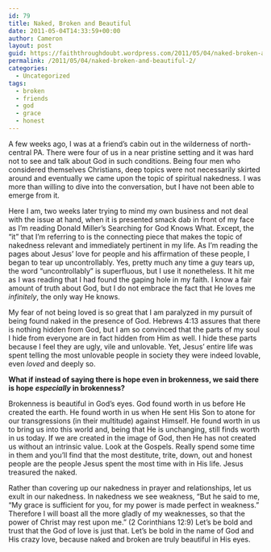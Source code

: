 ```yaml
---
id: 79
title: Naked, Broken and Beautiful
date: 2011-05-04T14:33:59+00:00
author: Cameron
layout: post
guid: https://faiththroughdoubt.wordpress.com/2011/05/04/naked-broken-and-beautiful/
permalink: /2011/05/04/naked-broken-and-beautiful-2/
categories:
  - Uncategorized
tags:
  - broken
  - friends
  - god
  - grace
  - honest
---
```

A few weeks ago, I was at a friend’s cabin out in the wilderness of north-central PA. There were four of us in a near pristine setting and it was hard not to see and talk about God in such conditions. Being four men who considered themselves Christians, deep topics were not necessarily skirted around and eventually we came upon the topic of spiritual nakedness. I was more than willing to dive into the conversation, but I have not been able to emerge from it.

Here I am, two weeks later trying to mind my own business and not deal with the issue at hand, when it is presented smack dab in front of my face as I’m reading Donald Miller’s Searching for God Knows What. Except, the “it” that I’m referring to is the connecting piece that makes the topic of nakedness relevant and immediately pertinent in my life. As I’m reading the pages about Jesus’ love for people and his affirmation of these people, I began to tear up uncontrollably. Yes, pretty much any time a guy tears up, the word “uncontrollably” is superfluous, but I use it nonetheless. It hit me as I was reading that I had found the gaping hole in my faith. I know a fair amount of truth about God, but I do not embrace the fact that He loves me _infinitely_, the only way He knows.

My fear of not being loved is so great that I am paralyzed in my pursuit of being found naked in the presence of God. Hebrews 4:13 assures that there is nothing hidden from God, but I am so convinced that the parts of my soul I hide from everyone are in fact hidden from Him as well. I hide these parts because I feel they are ugly, vile and unlovable. Yet, Jesus’ entire life was spent telling the most unlovable people in society they were indeed lovable, even _loved_ and deeply so.

**What if instead of saying there is hope even in brokenness, we said there is hope** **_especially_ in brokenness?**

Brokenness is beautiful in God’s eyes. God found worth in us before He created the earth. He found worth in us when He sent His Son to atone for our transgressions (in their multitude) against Himself. He found worth in us to bring us into this world and, being that He is unchanging, still finds worth in us today. If we are created in the image of God, then He has not created us without an intrinsic value. Look at the Gospels. Really spend some time in them and you’ll find that the most destitute, trite, down, out and honest people are the people Jesus spent the most time with in His life. Jesus treasured the naked.

Rather than covering up our nakedness in prayer and relationships, let us exult in our nakedness. In nakedness we see weakness, “But he said to me, “My grace is sufficient for you, for my power is made perfect in weakness.” Therefore I will boast all the more gladly of my weaknesses, so that the power of Christ may rest upon me.” (2 Corinthians 12:9) Let’s be bold and trust that the God of love is just that. Let’s be bold in the name of God and His crazy love, because naked and broken are truly beautiful in His eyes.
